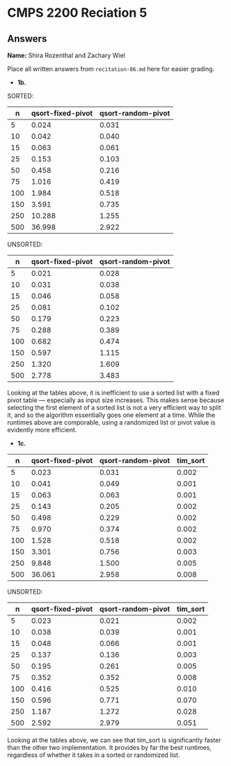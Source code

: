 # CMPS 2200 Reciation 5
## Answers

**Name:** Shira Rozenthal and Zachary Wiel


Place all written answers from `recitation-06.md` here for easier grading.



- **1b.**


SORTED: 

|   n |   qsort-fixed-pivot |   qsort-random-pivot |
|-----|---------------------|----------------------|
|   5 |               0.024 |                0.031 |
|  10 |               0.042 |                0.040 |
|  15 |               0.063 |                0.061 |
|  25 |               0.153 |                0.103 |
|  50 |               0.458 |                0.216 |
|  75 |               1.016 |                0.419 |
| 100 |               1.984 |                0.518 |
| 150 |               3.591 |                0.735 |
| 250 |              10.288 |                1.255 |
| 500 |              36.998 |                2.922 |


UNSORTED: 

|   n |   qsort-fixed-pivot |   qsort-random-pivot |
|-----|---------------------|----------------------|
|   5 |               0.021 |                0.028 |
|  10 |               0.031 |                0.038 |
|  15 |               0.046 |                0.058 |
|  25 |               0.081 |                0.102 |
|  50 |               0.179 |                0.223 |
|  75 |               0.288 |                0.389 |
| 100 |               0.682 |                0.474 |
| 150 |               0.597 |                1.115 |
| 250 |               1.320 |                1.609 |
| 500 |               2.778 |                3.483 |


Looking at the tables above, it is inefficient to use a sorted list with a fixed pivot table — especially as input size increases. This makes sense because selecting the first element of a sorted list is not a very efficient way to split it, and so the algorithm essentially goes one element at a time. 
While the runtimes above are comporable, using a randomized list or pivot value is evidently more efficient. 




- **1c.**

|   n |   qsort-fixed-pivot |   qsort-random-pivot |   tim_sort |
|-----|---------------------|----------------------|------------|
|   5 |               0.023 |                0.031 |      0.002 |
|  10 |               0.041 |                0.049 |      0.001 |
|  15 |               0.063 |                0.063 |      0.001 |
|  25 |               0.143 |                0.205 |      0.002 |
|  50 |               0.498 |                0.229 |      0.002 |
|  75 |               0.970 |                0.374 |      0.002 |
| 100 |               1.528 |                0.518 |      0.002 |
| 150 |               3.301 |                0.756 |      0.003 |
| 250 |               9.848 |                1.500 |      0.005 |
| 500 |              36.061 |                2.958 |      0.008 |


UNSORTED: 

|   n |   qsort-fixed-pivot |   qsort-random-pivot |   tim_sort |
|-----|---------------------|----------------------|------------|
|   5 |               0.023 |                0.021 |      0.002 |
|  10 |               0.038 |                0.039 |      0.001 |
|  15 |               0.048 |                0.066 |      0.001 |
|  25 |               0.137 |                0.136 |      0.003 |
|  50 |               0.195 |                0.261 |      0.005 |
|  75 |               0.352 |                0.352 |      0.008 |
| 100 |               0.416 |                0.525 |      0.010 |
| 150 |               0.596 |                0.771 |      0.070 |
| 250 |               1.187 |                1.272 |      0.028 |
| 500 |               2.592 |                2.979 |      0.051 |

Looking at the tables above, we can see that tim_sort is significantly faster than the other two implementation. It provides by far the best runtimes, regardless of whether it takes in a sorted or randomized list. 
